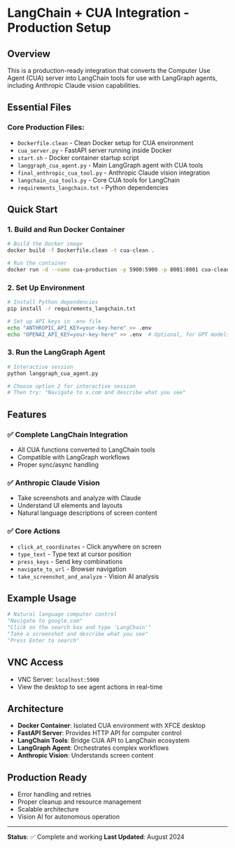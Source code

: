 # LangChain + CUA Integration - Production Setup

## Overview
This is a production-ready integration that converts the Computer Use Agent (CUA) server into LangChain tools for use with LangGraph agents, including Anthropic Claude vision capabilities.

## Essential Files

### Core Production Files:
- `Dockerfile.clean` - Clean Docker setup for CUA environment
- `cua_server.py` - FastAPI server running inside Docker
- `start.sh` - Docker container startup script
- `langgraph_cua_agent.py` - Main LangGraph agent with CUA tools
- `final_anthropic_cua_tool.py` - Anthropic Claude vision integration
- `langchain_cua_tools.py` - Core CUA tools for LangChain
- `requirements_langchain.txt` - Python dependencies

## Quick Start

### 1. Build and Run Docker Container
```bash
# Build the Docker image
docker build -f Dockerfile.clean -t cua-clean .

# Run the container
docker run -d --name cua-production -p 5900:5900 -p 8001:8001 cua-clean
```

### 2. Set Up Environment
```bash
# Install Python dependencies
pip install -r requirements_langchain.txt

# Set up API keys in .env file
echo "ANTHROPIC_API_KEY=your-key-here" >> .env
echo "OPENAI_API_KEY=your-key-here" >> .env  # Optional, for GPT models
```

### 3. Run the LangGraph Agent
```python
# Interactive session
python langgraph_cua_agent.py

# Choose option 2 for interactive session
# Then try: "Navigate to x.com and describe what you see"
```

## Features

### ✅ Complete LangChain Integration
- All CUA functions converted to LangChain tools
- Compatible with LangGraph workflows
- Proper sync/async handling

### ✅ Anthropic Claude Vision
- Take screenshots and analyze with Claude
- Understand UI elements and layouts
- Natural language descriptions of screen content

### ✅ Core Actions
- `click_at_coordinates` - Click anywhere on screen
- `type_text` - Type text at cursor position
- `press_keys` - Send key combinations
- `navigate_to_url` - Browser navigation
- `take_screenshot_and_analyze` - Vision AI analysis

## Example Usage

```python
# Natural language computer control
"Navigate to google.com"
"Click on the search box and type 'LangChain'"
"Take a screenshot and describe what you see"
"Press Enter to search"
```

## VNC Access
- VNC Server: `localhost:5900`
- View the desktop to see agent actions in real-time

## Architecture
- **Docker Container**: Isolated CUA environment with XFCE desktop
- **FastAPI Server**: Provides HTTP API for computer control
- **LangChain Tools**: Bridge CUA API to LangChain ecosystem
- **LangGraph Agent**: Orchestrates complex workflows
- **Anthropic Vision**: Understands screen content

## Production Ready
- Error handling and retries
- Proper cleanup and resource management
- Scalable architecture
- Vision AI for autonomous operation

---

**Status**: ✅ Complete and working
**Last Updated**: August 2024
